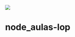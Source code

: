 ![](https://jpimg.com.br/uploads/2024/11/8-racas-de-cachorros-mais-carinhosas-do-mundo.jpg)



# node_aulas-lop